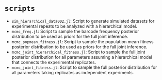 # `scripts`

- `sim_hierarchical_data002.jl`: Script to generate simulated datasets for
  experimental repeats to be analyzed with a hierarchical model.
- `mcmc_freq.jl`: Script to sample the barcode frequency posterior distribution
  to be used as priors for the full joint inference.
- `mcmc_popmean_fitness.jl`: Script to sample the population mean fitness
  posterior distribution to be used as priors for the full joint inference.
- `mcmc_joint_hierarchical_fitness.jl`: Script to sample the full joint
  posterior distribution for all parameters assuming a hierarchical model that
  connects the experimental replicates.
- `mcmc_joint_fitness.jl`: Script to sample the full posterior distribution for
  all parameters taking replicates as independent experiments.